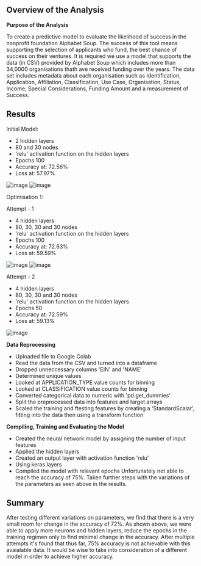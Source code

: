 ## Overview of the Analysis

**Purpose of the Analysis**

To create a predictive model to evaluate the likelihood of success in the nonprofit foundation Alphabet Soup. The success of this tool means supporting the selection of applicants who fund, the best chance of success on their ventures. It is required we use a model that supports the data (in CSV) provided by Alphabet Soup which includes more than 34,0000 organisations thath ave received funding over the years. The data set includes metadata about each organisation such as Identification, Application, Affiliation, Classification, Use Case, Organisation, Status, Income, Special Considerations, Funding Amount and a measurement of Success. 

## Results

Initial Model:
- 2 hidden layers
- 80 and 30 nodes
- 'relu' activation function on the hidden layers
- Epochs 100
- Accuracy at: 72.56%
- Loss at: 57.97%

![image](https://github.com/IMWILLAU/deep-learning-challenge/assets/61693472/108b3543-6518-47de-81fb-49188a3c9fbc)
![image](https://github.com/IMWILLAU/deep-learning-challenge/assets/61693472/3fd4977b-0f08-417b-bb59-2df92725619c)


Optimisation 1:

Attempt - 1
- 4 hidden layers
- 80, 30, 30 and 30 nodes
- 'relu' activation function on the hidden layers
- Epochs 100
- Accuracy at: 72.63%
- Loss at: 59.59%

![image](https://github.com/IMWILLAU/deep-learning-challenge/assets/61693472/9205b83a-3712-4386-b9f0-3742604b7254)
![image](https://github.com/IMWILLAU/deep-learning-challenge/assets/61693472/c9896cca-5990-43ee-bde6-e04d107b13eb)


Attempt - 2
- 4 hidden layers
- 80, 30, 30 and 30 nodes
- 'relu' activation function on the hidden layers
- Epochs 50
- Accuracy at: 72.59%
- Loss at: 59.13%

![image](https://github.com/IMWILLAU/deep-learning-challenge/assets/61693472/e64a61b8-48dc-41d3-b687-2fd3bc016dac)




**Data Reprocessing**
- Uploaded file to Google Colab
- Read the data from the CSV and turned into a dataframe
- Dropped unneccessary columns 'EIN' and 'NAME'
- Determined unique values
- Looked at APPLICATION_TYPE value counts for binning
- Looked at CLASSIFICATION value counts for binning
- Converted categorical data to numeric with 'pd.get_dummies'
- Split the preprocessed data into features and target arrays
- Scaled the training and ftesting features by creating a 'StandardScalar', fitting into the data then using a transform function

**Compiling, Training and Evaluating the Model**
- Created the neural network model by assigning the number of input features
- Applied the hidden layers
- Created an output layer with activation function 'relu'
- Using keras.layers
- Compiled the model with relevant epochs
Unfortunately not able to reach the accuracy of 75%. Taken further steps with the variations of the parameters as seen above in the results.

## Summary
After testing different variations on parameters, we find that there is a very small room for change in the accuracy of 72%. As shown above, we were able to apply more neurons and hidden layers, reduce the epochs in the training regimen only to find minimal change in the accuracy. After multiple attempts it's found that thus far, 75% accuracy is not achievable with this avaialable data. It would be wise to take into consideration of a different model in order to achieve higher accuracy.

